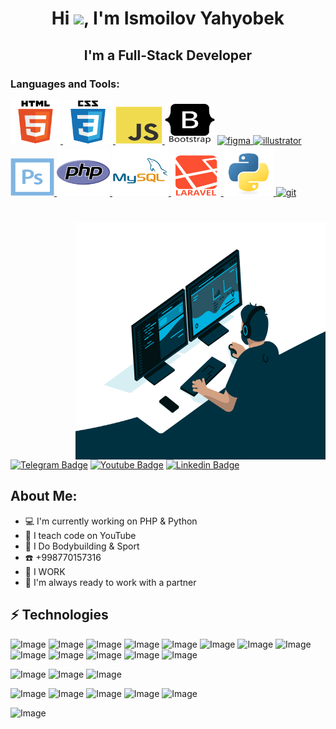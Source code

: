 <h1 align="center">Hi <img src="https://raw.githubusercontent.com/aemmadi/aemmadi/master/wave.gif" width="30px">, I'm Ismoilov Yahyobek</h1>
<h2 align="center">I'm a Full-Stack Developer</h2>

<h3 align="left">Languages and Tools:</h3>
<p align="left"> <a href="https://www.w3.org/html/" target="_blank" rel="noreferrer"> <img src="https://raw.githubusercontent.com/devicons/devicon/master/icons/html5/html5-original-wordmark.svg" alt="html5" width="80" height="70"/> <a href="https://www.w3schools.com/css/" target="_blank" rel="noreferrer"> <img src="https://raw.githubusercontent.com/devicons/devicon/master/icons/css3/css3-original-wordmark.svg" alt="css3" width="80" height="70"/> </a>  <a href="https://developer.mozilla.org/en-US/docs/Web/JavaScript" target="_blank" rel="noreferrer"> <img src="https://raw.githubusercontent.com/devicons/devicon/master/icons/javascript/javascript-original.svg" alt="javascript" width="75" height="60"/> </a> <img src="https://raw.githubusercontent.com/devicons/devicon/master/icons/bootstrap/bootstrap-plain-wordmark.svg" alt="bootstrap" width="80" height="65"/> </a> <a href="https://www.figma.com/" target="_blank" rel="noreferrer"> <img src="https://www.vectorlogo.zone/logos/figma/figma-icon.svg" alt="figma" width="75" height="65"/> </a> <a href="https://www.adobe.com/in/products/illustrator.html" target="_blank" rel="noreferrer"> <img src="https://www.vectorlogo.zone/logos/adobe_illustrator/adobe_illustrator-icon.svg" alt="illustrator" width="60" height="60"/> </a> <a href="https://www.photoshop.com/en" target="_blank" rel="noreferrer"> <img src="https://raw.githubusercontent.com/devicons/devicon/master/icons/photoshop/photoshop-line.svg" alt="photoshop" width="70" height="60"/> </a> <a href="https://www.php.net" target="_blank" rel="noreferrer"> <img src="https://raw.githubusercontent.com/devicons/devicon/master/icons/php/php-original.svg" alt="php" width="85" height="75"/> </a> <a href="https://www.mysql.com/" target="_blank" rel="noreferrer"> <img src="https://raw.githubusercontent.com/devicons/devicon/master/icons/mysql/mysql-original-wordmark.svg" alt="mysql" width="90" height="80"/> </a> <a href="https://laravel.com/" target="_blank" rel="noreferrer"> <img src="https://raw.githubusercontent.com/devicons/devicon/master/icons/laravel/laravel-plain-wordmark.svg" alt="laravel" width="80" height="65"/> </a> <a href="https://www.python.org" target="_blank" rel="noreferrer"> <img src="https://raw.githubusercontent.com/devicons/devicon/master/icons/python/python-original.svg" alt="python" width="80" height="75"/> </a> <a href="https://git-scm.com/" target="_blank" rel="noreferrer"> <img src="https://www.vectorlogo.zone/logos/git-scm/git-scm-icon.svg" alt="git" width="90" height="70"/> </a> </p>

#  <img align="right" alt="GIF" src="https://github.com/Yahyobek-Coder/Yahyobek-Coder/blob/main/code.gif?raw=true" width="400" height="380" />
  
  [![Telegram Badge](https://img.shields.io/badge/@Dasturchi1111-2CA5E0?style=flat-square&logo=telegram&logoColor=white&link=https://t.me/Dasturchi1111)](https://t.me/Dasturchi1111)
  [![Youtube Badge](https://img.shields.io/badge/@YAHYOBEK_CODER-FF0004?style=flat-square&logo=youtube&logoColor=white&link=https://www.youtube.com/@YAHYOBEK_CODER)](https://www.youtube.com/@YAHYOBEK_CODER)
  [![Linkedin Badge](https://img.shields.io/badge/-yahyobek_ismoilov-blue?style=flat-square&logo=Linkedin&logoColor=white&link=https://www.linkedin.com/in/yahyobek-ismoilov-35a363276//)](https://www.linkedin.com/in/yahyobek-ismoilov-35a363276/) 
  
 <h2 align="left"> About Me:</h2>

  - :computer: I'm currently working on PHP & Python
  - :triangular_flag_on_post: I teach code on YouTube
  - :muscle: I Do Bodybuilding & Sport
  - ☎️ +998770157316
  - 💯 I WORK
  - 🤝 I'm always ready to work with a partner

  <h2 align="left"> ⚡️ Technologies</h2>

  ![Image](https://img.shields.io/badge/-HTML5-E34F26?style=for-the-badge&logo=html5&logoColor=white) 
  ![Image](https://img.shields.io/badge/-CSS3-1572B6?style=for-the-badge&logo=css3)
  ![Image](https://img.shields.io/badge/JavaScript-323330?style=for-the-badge&logo=javascript&logoColor=F7DF1E)
  ![Image](https://img.shields.io/badge/-Bootstrap-563D7C?style=for-the-badge&logo=bootstrap)
  ![Image](https://img.shields.io/badge/Sass-CC6699?style=for-the-badge&logo=sass&logoColor=white)
  ![Image](https://img.shields.io/badge/Git-F05032?style=for-the-badge&logo=git&logoColor=white)
  ![Image](https://img.shields.io/badge/Python-FFD43B?style=for-the-badge&logo=python&logoColor=white)
  ![Image](https://img.shields.io/badge/php-777BB4?style=for-the-badge&logo=php&logoColor=white)
  ![Image](https://img.shields.io/badge/MySQL-005C84?style=for-the-badge&logo=mysql&logoColor=white)
  ![Image](https://img.shields.io/badge/Laravel-FF2D20?style=for-the-badge&logo=laravel&logoColor=white)
  ![Image](https://img.shields.io/badge/Figma-F24E1E?style=for-the-badge&logo=figma&logoColor=white)
  ![Image](https://img.shields.io/badge/Adobe%20Photoshop-31A8FF?style=for-the-badge&logo=Adobe%20Photoshop&logoColor=black)
  ![Image](https://img.shields.io/badge/Adobe%20Illustrator-FF9A00?style=for-the-badge&logo=adobe%20illustrator&logoColor=black)


  ![Image](https://img.shields.io/badge/Windows-0078D6?style=for-the-badge&logo=windows&logoColor=white)
  ![Image](https://img.shields.io/badge/VirtualBox-21416b?style=for-the-badge&logo=VirtualBox&logoColor=white)
  ![Image](https://img.shields.io/badge/Kali_Linux-557C94?style=for-the-badge&logo=kali-linux&logoColor=white)


  ![Image](https://img.shields.io/badge/VSCode-0078D4?style=for-the-badge&logo=visual%20studio%20code&logoColor=white)
  ![Image](https://img.shields.io/badge/sublime_text-%23575757.svg?&style=for-the-badge&logo=sublime-text&logoColor=important)
  ![Image](https://img.shields.io/badge/Atom-66595C?style=for-the-badge&logo=Atom&logoColor=A1D993)
  ![Image](https://img.shields.io/badge/PyCharm-000000.svg?&style=for-the-badge&logo=PyCharm&logoColor=FCF84C)
  ![Image](https://img.shields.io/badge/-PHPStorm-000000?style=for-the-badge&logo=phpstorm&logoColor=BB50F6)

  ![Image](https://img.shields.io/badge/Counter_Strike-000000?style=for-the-badge&logo=counter-strike&logoColor=white)
